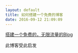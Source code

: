 ```yaml
---
layout: default
title: 如何搭建一个免费的博客
date: 2016-09-12 21:09:09
---
```


[搭建一个免费的，无限流量的Blog](http://www.ruanyifeng.com/blog/2012/08/blogging_with_jekyll.html)

此博客受此启发
